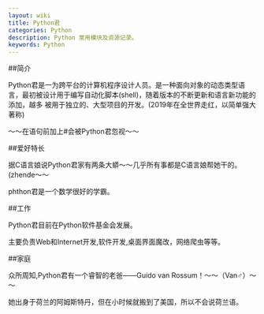 ```yaml
---
layout: wiki
title: Python君
categories: Python
description: Python 常用模块及资源记录。
keywords: Python
---
```


##简介

Python君是一为跨平台的计算机程序设计人员。是一种面向对象的动态类型语言，最初被设计用于编写自动化脚本(shell)，随着版本的不断更新和语言新功能的添加，越多
被用于独立的、大型项目的开发。(2019年在全世界走红，以简单强大著称)

～～在语句前加上#会被Python君忽视～～

##爱好特长

据C语言娘说Python君家有两条大蟒～～几乎所有事都是C语言娘帮她干的。(zhende～～

phthon君是一个数学很好的学霸。

##工作

Python君目前在Python软件基金会发展。

主要负责Web和Internet开发,软件开发,桌面界面魔改，网络爬虫等等。

##家庭

众所周知,Python君有一个睿智的老爸——Guido van Rossum！～～（Van♂︎）～～

她出身于荷兰的阿姆斯特丹，但在小时候就搬到了美国，所以不会说荷兰语。

